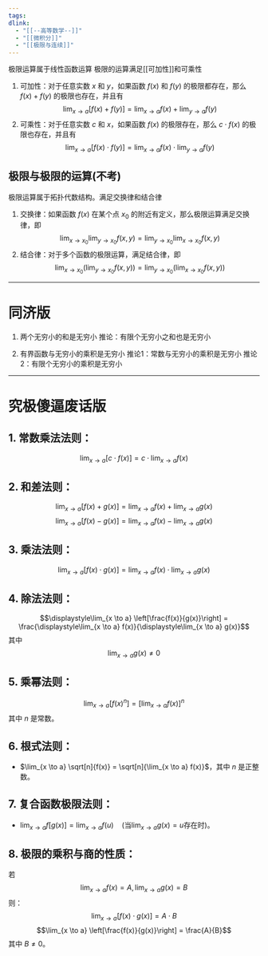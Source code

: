 ```yaml
---
tags: 
dlink:
  - "[[--高等数学--]]"
  - "[[微积分]]"
  - "[[极限与连续]]"
---
```

极限运算属于线性函数运算
极限的运算满足[[可加性]]和可乘性

1. 可加性：对于任意实数 $x$ 和 $y$，如果函数 $f(x)$ 和 $f(y)$ 的极限都存在，那么 $f(x) + f(y)$ 的极限也存在，并且有 $$\lim_{x \to a} [f(x) + f(y)] = \lim_{x \to a} f(x) + \lim_{y \to a} f(y)$$
2. 可乘性：对于任意实数 $c$ 和 $x$，如果函数 $f(x)$ 的极限存在，那么 $c \cdot f(x)$ 的极限也存在，并且有 $$\lim_{x \to a} [f(x) \cdot f(y)] = \lim_{x \to a} f(x) \cdot \lim_{y \to a} f(y)$$


## 极限与极限的运算(不考)

极限运算属于拓扑代数结构。满足交换律和结合律

1. 交换律：如果函数 $f(x)$ 在某个点 $x_0$ 的附近有定义，那么极限运算满足交换律，即$$\lim_{x \to x_0} \lim_{y \to x_0} f(x, y) = \lim_{y \to x_0} \lim_{x \to x_0} f(x, y)$$
2. 结合律：对于多个函数的极限运算，满足结合律，即 $$\lim_{x \to x_0} \left(\lim_{y \to x_0} f(x, y)\right) = \lim_{y \to x_0} \left(\lim_{x \to x_0} f(x, y)\right)$$



---
# 同济版
1. 两个无穷小的和是无穷小
	推论：有限个无穷小之和也是无穷小

2. 有界函数与无穷小的乘积是无穷小
	推论1：常数与无穷小的乘积是无穷小
	推论2：有限个无穷小的乘积是无穷小


---
# 究极傻逼废话版

## 1. **常数乘法法则**：
$$\lim_{x \to a} [c \cdot f(x)] = c \cdot \lim_{x \to a} f(x)$$

## 2. **和差法则**：
$$\lim_{x \to a} [f(x) + g(x)] = \lim_{x \to a} f(x) + \lim_{x \to a} g(x)$$
$$\lim_{x \to a} [f(x) - g(x)] = \lim_{x \to a} f(x) - \lim_{x \to a} g(x)$$

## 3. **乘法法则**：
$$\lim_{x \to a} [f(x) \cdot g(x)] = \lim_{x \to a} f(x) \cdot \lim_{x \to a} g(x)$$

## 4. **除法法则**：
$$\displaystyle\lim_{x \to a} \left[\frac{f(x)}{g(x)}\right] = \frac{\displaystyle\lim_{x \to a} f(x)}{\displaystyle\lim_{x \to a} g(x)}$$ 其中
$$\lim_{x \to a} g(x) \neq 0$$

## 5. **乘幂法则**：
$$\lim_{x \to a} [f(x)^n] = [\lim_{x \to a} f(x)]^n$$其中 $n$ 是常数。

## 6. **根式法则**：
- $\lim_{x \to a} \sqrt[n]{f(x)} = \sqrt[n]{\lim_{x \to a} f(x)}$，其中 $n$ 是正整数。

## 7. **复合函数极限法则**：
- $\lim_{x \to a} f[g(x)] = \lim_{x \to a} f(u) \quad \text{(当} \lim_{x \to a} g(x) = u \text{存在时)}$。


## 8. **极限的乘积与商的性质**：
若 $$\lim_{x \to a} f(x) = A,\lim_{x \to a} g(x) = B$$ 则：
$$\lim_{x \to a} [f(x) \cdot g(x)] = A \cdot B$$$$\lim_{x \to a} \left[\frac{f(x)}{g(x)}\right] = \frac{A}{B}$$其中 $B \neq 0$。
